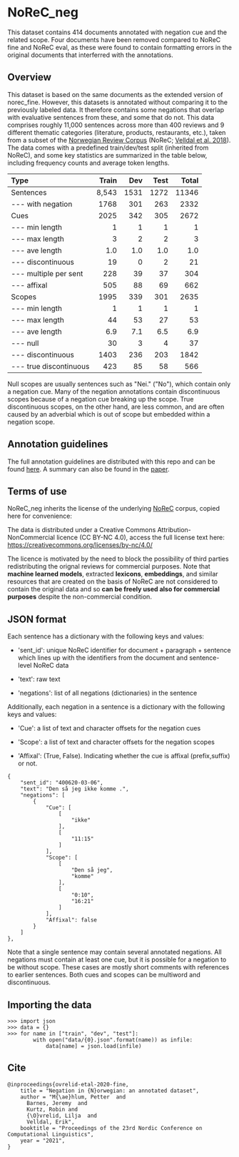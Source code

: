 # NoReC_neg

This dataset contains 414 documents annotated with negation cue and the related scope. Four documents have been removed compared to NoReC fine and NoReC eval, as these were found to contain formatting errors in the original documents that interferred with the annotations.

## Overview
This dataset is based on the same documents as the extended version of norec_fine. However, this datasets is annotated without comparing it to the previously labeled data. It therefore contains some negations that overlap with evaluative sentences from these, and some that do not. This data comprises roughly 11,000 sentences across more than 400 reviews and 9 different thematic categories (literature, products, restaurants, etc.), taken from  a subset of the [Norwegian Review Corpus](https://github.com/ltgoslo/norec) (NoReC; [Velldal et al. 2018](http://www.lrec-conf.org/proceedings/lrec2018/pdf/851.pdf)). The data comes with a predefined train/dev/test split (inherited from NoReC), and some key statistics are summarized in the table below, including frequency counts and average token lengths.


| Type              | Train  | Dev    | Test     |  Total  |
| :--------         |-------:|-------:|-------:  |-------: |
| Sentences         |  8,543 |   1531  |    1272 |   11346 |
| --- with negation |  1768  |   301   |    263  |   2332  |
| Cues           	|  2025  |  342    |    305  |   2672  |
| --- min length    |  1     |  1      |    1    |   1     |
| --- max length    |  3     |  2      |    2    |   3     |
| --- ave length    |  1.0   |  1.0    |   1.0   |   1.0   |
| --- discontinuous |  19    |  0      |   2     |   21    |
| --- multiple per sent| 228 |  39     |   37    |   304   |
| --- affixal       | 505    |   88    |   69    |   662   |
| Scopes            | 1995   |  339    |   301   |    2635 |
| --- min length    | 1      |  1      |   1     |   1     |
| --- max length    | 44     |  53     |  27     |  53     |
| --- ave length    |  6.9   |   7.1   |  6.5    |  6.9    |
| --- null          |  30    |  3      |  4      |  37     |
| --- discontinuous |  1403  |  236    |  203    | 1842    |
| --- true discontinuous | 423 |  85   |  58     | 566     |


Null scopes are usually sentences such as "Nei." ("No"), which contain only a negation cue. Many of the negation annotations contain discontinuous scopes because of a negation cue breaking up the scope. True discontinuous scopes, on the other hand, are less common, and are often caused by an adverbial which is out of scope but embedded within a negation scope.


## Annotation guidelines

The full annotation guidelines are distributed with this repo and can be found [here](annotation_guidelines/guidelines.md). A summary can also be found in the [paper](https://www.aclweb.org/anthology/2020.lrec-1.618).

## Terms of use
NoReC_neg inherits the license of the underlying [NoReC](https://github.com/ltgoslo/norec) corpus, copied here for convenience:

The data is distributed under a Creative Commons Attribution-NonCommercial licence (CC BY-NC 4.0), access the full license text here: https://creativecommons.org/licenses/by-nc/4.0/

The licence is motivated by the need to block the possibility of third parties redistributing the orignal reviews for commercial purposes. Note that **machine learned models**, extracted **lexicons**, **embeddings**, and similar resources that are created on the basis of NoReC are not considered to contain the original data and so **can be freely used also for commercial purposes** despite the non-commercial condition.


## JSON format

Each sentence has a dictionary with the following keys and values:

* 'sent_id': unique NoReC identifier for document + paragraph + sentence which lines up with the identifiers from the document and sentence-level NoReC data

* 'text': raw text

* 'negations': list of all negations (dictionaries) in the sentence

Additionally, each negation in a sentence is a dictionary with the following keys and values:

* 'Cue': a list of text and character offsets for the negation cues

* 'Scope': a list of text and character offsets for the negation scopes

* 'Affixal': (True, False). Indicating whether the cue is affixal (prefix,suffix) or not.


```
{
	"sent_id": "400620-03-06",
	"text": "Den så jeg ikke komme .",
	"negations": [
		{
			"Cue": [
				[
					"ikke"
				],
				[
					"11:15"
				]
			],
			"Scope": [
				[
					"Den så jeg",
					"komme"
				],
				[
					"0:10",
					"16:21"
				]
			],
			"Affixal": false
		}
	]
},
```

Note that a single sentence may contain several annotated negations. All negations must contain at least one cue, but it is possible for a negation to be without scope. These cases are mostly short comments with references to earlier sentences. Both cues and scopes can be multiword and discontinuous.

## Importing the data

```
>>> import json
>>> data = {}
>>> for name in ["train", "dev", "test"]:
        with open("data/{0}.json".format(name)) as infile:
            data[name] = json.load(infile)
```

## Cite

```
@inproceedings{ovrelid-etal-2020-fine,
    title = "Negation in {N}orwegian: an annotated dataset",
    author = "M{\ae}hlum, Petter  and
      Barnes, Jeremy  and
      Kurtz, Robin and
      {\O}vrelid, Lilja  and
      Velldal, Erik",
    booktitle = "Proceedings of the 23rd Nordic Conference on Computational Linguistics",
    year = "2021",
}

```

